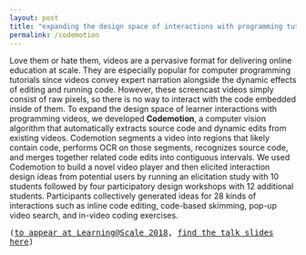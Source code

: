 ```yaml
---
layout: post
title: "expanding the design space of interactions with programming tutorial videos"
permalink: /codemotion
---
```


Love them or hate them, videos are a pervasive format for delivering online education at scale. They are especially popular for computer programming tutorials since videos convey expert narration alongside the dynamic effects of editing and running code. However, these screencast videos simply consist of raw pixels, so there is no way to interact with the code embedded inside of them. To expand the design space of learner interactions with programming videos, we developed **Codemotion**, a computer vision algorithm that automatically extracts source code and dynamic edits from existing videos. Codemotion segments a video into regions that likely contain code, performs OCR on those segments, recognizes source code, and merges together related code edits into contiguous intervals. We used Codemotion to build a novel video player and then elicited interaction design ideas from potential users by running an elicitation study with 10 students followed by four participatory design workshops with 12 additional students. Participants collectively generated ideas for 28 kinds of interactions such as inline code editing, code-based skimming, pop-up video search, and in-video coding exercises.

<tt>([to appear at Learning@Scale 2018](http://pgbovine.net/publications/Codemotion-programming-tutorial-video-interfaces_LAS-2018.pdf), [find the talk slides here](https://www.icloud.com/keynote/0CrqCVgrx10z1Dov72B_bmG-g#Codemotion-LAS18-Kandarp))</tt>
